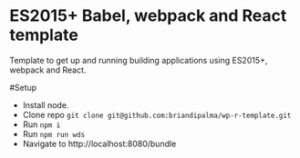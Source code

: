 # ES2015+ Babel, webpack and React template

Template to get up and running building applications using ES2015+, webpack and React.

#Setup

* Install node.
* Clone repo `git clone git@github.com:briandipalma/wp-r-template.git`
* Run `npm i`
* Run `npm run wds`
* Navigate to http://localhost:8080/bundle
